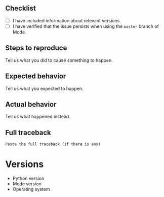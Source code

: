 ## Checklist

- [ ] I have included information about relevant versions
- [ ] I have verified that the issue persists when using the `master` branch of Mode.

## Steps to reproduce

Tell us what you did to cause something to happen.

## Expected behavior

Tell us what you expected to happen.

## Actual behavior

Tell us what happened instead.

## Full traceback

```pytb
Paste the full traceback (if there is any)
```

# Versions

* Python version
* Mode version
* Operating system
